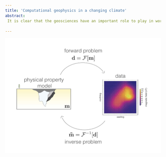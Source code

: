 ```yaml
---
title: 'Computational geophysics in a changing climate'
abstract:
 It is clear that the geosciences have an important role to play in working to understand and mitigate the societal impacts of the climate crisis. Locating critical minerals, monitoring geologic storage of CO2, managing groundwater, and characterizing changes to permafrost are all applications where geophysical data can provide insights. These applications raise interesting scientific questions about how to combine petrophysical, geologic, geochemical, and additional geophysical data sets to improve our ability to produce useful models of the subsurface. The next significant advancements will undoubtedly involve methodological improvements in inversions and machine learning, but importantly will require a more interdisciplinary approach, where the methods we design can be used to test and revise hypotheses specific to a given geologic context. We started the SimPEG project with the aim of accelerating research in this space and enabling researchers to build upon and contribute to a modular, flexible toolbox for solving problems in geophysics. At the core is a framework for finite volume forward simulations and gradient based inversions. In this talk, I will provide an overview of how we have broken down inverse problems in geophysics into modular components. I will illustrate how this has enabled research including understanding electromagnetics in settings with complex electrical and magnetic properties as well as the development of joint inversion methodologies. A related goal is broadening the use of geophysics to solve applied problems. By openly licensing the code and developing a suite of educational resources through the GeoSci.xyz project, we have been working to enable further adoption of geophysics. I will discuss some of these impacts, including in a recent Geoscientists Without Borders project for locating groundwater in Myanmar. 

---
```


![heagy-2022-eposter](thumbnail.png)